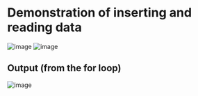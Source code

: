 # Demonstration of inserting and reading data

![image](https://github.com/GIassWindows/JSONDataControlWithLua/assets/90355174/8bd3f11d-5adc-453b-99d3-cd779fb27df8)
![image](https://github.com/GIassWindows/JSONDataControlWithLua/assets/90355174/3691e002-bb92-4795-9cc6-5d1e24010a0e)

## Output (from the for loop)

![image](https://github.com/GIassWindows/JSONDataControlWithLua/assets/90355174/5feb7d6c-1e50-444a-8a63-a8c86881a14a)


